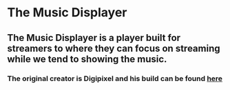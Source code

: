 # The Music Displayer
## The Music Displayer is a player built for streamers to where they can focus on streaming while we tend to showing the music.
### The original creator is Digipixel and his build can be found [here](https://github.com/DigiPixel/Stream-Music-Displayer)
